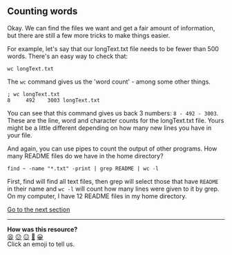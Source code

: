 ## Counting words
Okay. We can find the files we want and get a fair amount of information, but there are still a few more tricks to make things easier.

For example, let's say that our longText.txt file needs to be fewer than 500 words. There's an easy way to check that:

`wc longText.txt`

The `wc` command gives us the 'word count' - among some other things.

```shell
; wc longText.txt
8     492    3003 longText.txt
```

You can see that this command gives us back 3 numbers: `8 - 492 - 3003`. These are the line, word and character counts for the longText.txt file. Yours might be a little different depending on how many new lines you have in your file.

And again, you can use pipes to count the output of other programs. How many README files do we have in the home directory?

`find ~ -name "*.txt" -print | grep README | wc -l`

First, find will find all text files, then grep will select those that have `README` in their name and `wc -l` will count how many lines were given to it by grep. On my computer, I have 12 README files in my home directory.

[Go to the next section](./20_permissions.ed.md)


<!-- BEGIN GENERATED SECTION DO NOT EDIT -->

---

**How was this resource?**  
[😫](https://airtable.com/shrUJ3t7KLMqVRFKR?prefill_Repository=makersacademy/course&prefill_File=foundations/command_line/19_counting_words.md&prefill_Sentiment=😫) [😕](https://airtable.com/shrUJ3t7KLMqVRFKR?prefill_Repository=makersacademy/course&prefill_File=foundations/command_line/19_counting_words.md&prefill_Sentiment=😕) [😐](https://airtable.com/shrUJ3t7KLMqVRFKR?prefill_Repository=makersacademy/course&prefill_File=foundations/command_line/19_counting_words.md&prefill_Sentiment=😐) [🙂](https://airtable.com/shrUJ3t7KLMqVRFKR?prefill_Repository=makersacademy/course&prefill_File=foundations/command_line/19_counting_words.md&prefill_Sentiment=🙂) [😀](https://airtable.com/shrUJ3t7KLMqVRFKR?prefill_Repository=makersacademy/course&prefill_File=foundations/command_line/19_counting_words.md&prefill_Sentiment=😀)  
Click an emoji to tell us.

<!-- END GENERATED SECTION DO NOT EDIT -->
